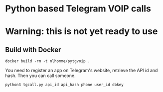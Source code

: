 # Python based Telegram VOIP calls

# Warning: this is not yet ready to use

## Build with Docker
```
docker build -rm -t nlhomme/pytgvoip .
```

You need to register an app on Telegram's website, retrieve the API id and hash.
Then you can call someone.
```
python3 tgcall.py api_id api_hash phone user_id dbkey
```
